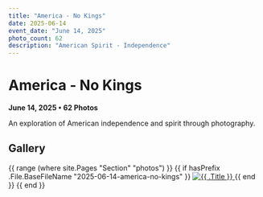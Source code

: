 ```yaml
---
title: "America - No Kings"
date: 2025-06-14
event_date: "June 14, 2025"
photo_count: 62
description: "American Spirit - Independence"
---
```


# America - No Kings
**June 14, 2025 • 62 Photos**

An exploration of American independence and spirit through photography.

## Gallery

<div class="photo-grid">
{{ range (where site.Pages "Section" "photos") }}
  {{ if hasPrefix .File.BaseFileName "2025-06-14-america-no-kings" }}
  <a href="{{ .Permalink }}" class="photo-item">
    <img src="/images/america-no-kings/{{ .File.BaseFileName }}.jpg" alt="{{ .Title }}" class="photo-thumb">
  </a>
  {{ end }}
{{ end }}
</div>